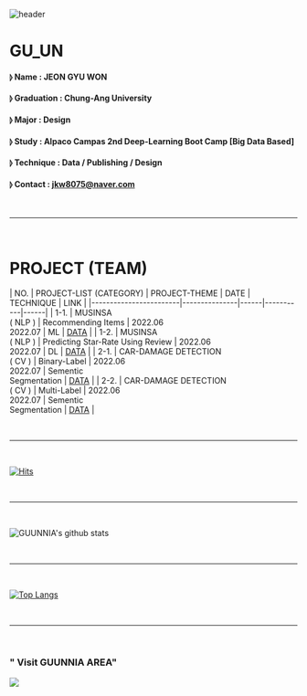 ![header](https://capsule-render.vercel.app/api?type=waving&color=gradient&height=300&section=header&text=CODEnter&fontColor=FFFFFF&fontSize=90&)

# GU_UN
#### ⦊ Name : JEON GYU WON 
#### ⦊ Graduation : Chung-Ang University 
#### ⦊ Major : Design 
#### ⦊ Study : Alpaco Campas 2nd Deep-Learning Boot Camp [Big Data Based] 
#### ⦊ Technique : Data / Publishing / Design 
#### ⦊ Contact : jkw8075@naver.com 


 <br><hr><br>


# PROJECT (TEAM)

|  NO. | PROJECT-LIST (CATEGORY) | PROJECT-THEME | DATE | TECHNIQUE | LINK |
|------------------------|---------------|------|-----------|------|
| 1-1. | MUSINSA<br>( NLP ) | Recommending Items | 2022.06<br>2022.07 | ML | [DATA](https://) |
| 1-2. | MUSINSA<br>( NLP ) | Predicting Star-Rate Using Review | 2022.06<br>2022.07 | DL | [DATA](https://) |
| 2-1. | CAR-DAMAGE DETECTION<br>( CV ) | Binary-Label | 2022.06<br>2022.07 | Sementic<br>Segmentation | [DATA](https://) |
| 2-2. | CAR-DAMAGE DETECTION<br>( CV ) | Multi-Label | 2022.06<br>2022.07 | Sementic<br>Segmentation | [DATA](https://) |


 <br><hr><br>

[![Hits](https://hits.seeyoufarm.com/api/count/incr/badge.svg?url=https%3A%2F%2Fgithub.com%2FGUUNNIA%2Fhit-counter&count_bg=%238C8C8C&title_bg=%23A12AC0&icon=&icon_color=%23E7E7E7&title=hits&edge_flat=false)](https://hits.seeyoufarm.com)

 <br><hr><br>

![GUUNNIA's github stats](https://github-readme-stats.vercel.app/api?username=GUUNNIA&show_icons=true&&theme=radical)

 <br><hr><br>
 
[![Top Langs](https://github-readme-stats.vercel.app/api/top-langs/?username=GUUNNIA&layout=compact)](https://github.com/GUUNNIA/github-readme-stats)

 <br><hr><br>

<h3>" Visit GUUNNIA AREA"</h3>
<a href="https://www.instagram.com/gu_unnia/"><img src="https://img.shields.io/badge/Instagram-FFCA28?style=flat-square&logo=Instagram&logoColor=white"/></a>


















<!--
**GUUNNIA/GUUNNIA** is a ✨ _special_ ✨ repository because its `README.md` (this file) appears on your GitHub profile.

Here are some ideas to get you started:

- 🔭 I’m currently working on ...
- 🌱 I’m currently learning ...
- 👯 I’m looking to collaborate on ...
- 🤔 I’m looking for help with ...
- 💬 Ask me about ...
- 📫 How to reach me: ...
- 😄 Pronouns: ...
- ⚡ Fun fact: ...
-->
